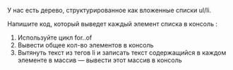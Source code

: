 У нас есть дерево, структурированное как вложенные списки ul/li.

Напишите код, который выведет каждый элемент списка в консоль :

1. Используйте цикл for..of
2. Вывести общее кол-во элементов в консоль
3. Вытянуть текст из тегов li и записать текст содержащийся в каждом элементе в массив — вывести этот массив в консоль

